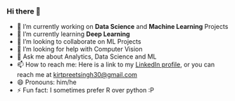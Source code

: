 ### Hi there 👋

- 🔭 I’m currently working on **Data Science** and **Machine Learning** Projects
- 🌱 I’m currently learning **Deep Learning**
- 👯 I’m looking to collaborate on ML Projects
- 🤔 I’m looking for help with Computer Vision
- 💬 Ask me about Analytics, Data Science and ML 
- 📫 How to reach me: Here  is a link to my [LinkedIn profile](https://www.linkedin.com/in/kirt-preet-singh-b9a40516a/), or you can reach me at kirtpreetsingh30@gmail.com
- 😄 Pronouns: him/he
- ⚡ Fun fact: I sometimes prefer R over python :P


